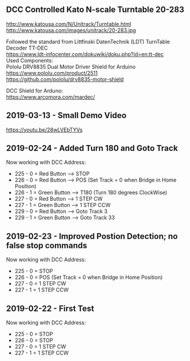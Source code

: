 DCC Controlled Kato N-scale Turntable 20-283<BR>
--------------------------------------------
http://www.katousa.com/N/Unitrack/Turntable.html<BR>
http://www.katousa.com/images/unitrack/20-283.jpg<BR>

Followed the standard from Littfinski DatenTechnik (LDT) TurnTable Decoder TT-DEC<BR>
https://www.ldt-infocenter.com/dokuwiki/doku.php?id=en:tt-dec<BR>
Used Components:<BR>
Pololu DRV8835 Dual Motor Driver Shield for Arduino<BR>
https://www.pololu.com/product/2511<BR>
https://github.com/pololu/drv8835-motor-shield<BR>

DCC Shield for Arduno:<BR>
https://www.arcomora.com/mardec/<BR>
  
2019-03-13 - Small Demo Video
----------
https://youtu.be/28wLVEbTYVs

2019-02-24 - Added Turn 180 and Goto Track
----------
Now working with DCC Address:
* 225 - 0 = Red Button --> STOP
* 226 - 0 = Red Button --> POS (Set Track = 0 when Bridge in Home Position)
* 226 - 1 = Green Button --> T180 (Turn 180 degrees ClockWise)
* 227 - 0 = Red Button --> 1 STEP CW
* 227 - 1 = Green Button --> 1 STEP CCW
* 229 - 0 = Red Button --> Goto Track 3
* 229 - 1 = Green Button --> Goto Track 33

2019-02-23 - Improved Postion Detection; no false stop commands
----------
Now working with DCC Address:
* 225 - 0 = STOP
* 226 - 0 = POS (Set Track = 0 when Bridge in Home Position)
* 227 - 0 = 1 STEP CW
* 227 - 1 = 1 STEP CCW

2019-02-22 - First Test
----------
Now working with DCC Address:
* 225 - 0 = STOP
* 226 - 0 = STOP
* 227 - 0 = 1 STEP CW
* 227 - 1 = 1 STEP CCW




